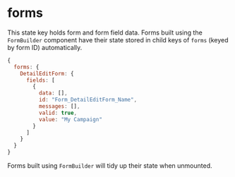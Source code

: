 # forms

This state key holds form and form field data. Forms built using the `FormBuilder` component 
have their state stored in child keys of `forms` (keyed by form ID) automatically.

```js
{
  forms: {
    DetailEditForm: {
      fields: [
        {
          data: [],
          id: "Form_DetailEditForm_Name",
          messages: [],
          valid: true,
          value: "My Campaign"
        }
      ]
    }
  }
}
```

Forms built using `FormBuilder` will tidy up their state when unmounted.
